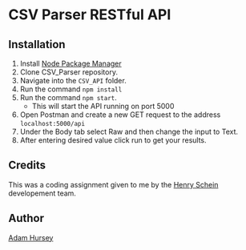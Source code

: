 # CSV Parser RESTful API

## Installation

1. Install [Node Package Manager](https://www.npmjs.com/get-npm)
2. Clone CSV_Parser repository.
3. Navigate into the `CSV_API` folder.
4. Run the command `npm install`
5. Run the command `npm start`.
   * This will start the API running on port 5000
6. Open Postman and create a new GET request to the address `localhost:5000/api`
7. Under the Body tab select Raw and then change the input to Text.
8. After entering desired value click run to get your results.

## Credits
This was a coding assignment given to me by the [Henry Schein](https://www.henryschein.com) developement team.

## Author

[Adam Hursey](https://adamhursey.com)
